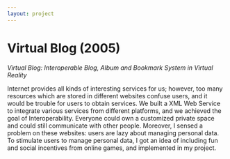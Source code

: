 ```yaml
---
layout: project
---
```


Virtual Blog (2005)
======================================================

*Virtual Blog: Interoperable Blog, Album and Bookmark System in Virtual Reality*

Internet provides all kinds of interesting services for us; however, too many resources which are stored in different websites confuse users, and it would be trouble for users to obtain services. We built a XML Web Service to integrate various services from different platforms, and we achieved the goal of Interoperability. Everyone could own a customized private space and could still communicate with other people. Moreover, I sensed a problem on these websites: users are lazy about managing personal data. To stimulate users to manage personal data, I got an idea of including fun and social incentives from online games, and implemented in my project.
